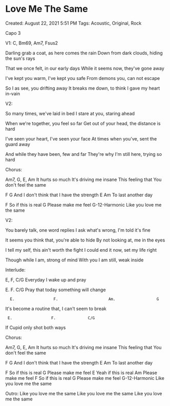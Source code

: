 # Love Me The Same

Created: August 22, 2021 5:51 PM
Tags: Acoustic, Original, Rock

[](https://s3-us-west-2.amazonaws.com/secure.notion-static.com/fecdd09c-f330-4c6c-ac0e-4675e2c6cf2e/Love_me_the_Same.aif)

Capo 3

V1: C, Bm69, Am7, Fsus2

Darling grab a coat, as here comes the rain
Down from dark clouds, hiding the sun's rays

That we once felt, in our early days
While it seems now, they've gone away

I've kept you warm, I've kept you safe
From demons you, can not escape

So I as see, you drifting away
It breaks me down, to think I gave my heart in-vain

V2:

So many times, we've laid in bed
I stare at you, staring ahead

When we're together, you feel so far
Get out of your head, the distance is hard

I've seen your heart, I've seen your face
At times when you've, sent the guard away

And while they have been, few and far
They're why I'm still here, trying so hard

Chorus:

Am7, G, E, Am
It hurts so much
It's driving me insane
This feeling that
You don't feel the same

F                                   G
And I don't think that I have the strength
E                   Am
To last another day

F
So if this is real
G
Please make me feel
G-12-Harmonic
Like you love me the same

V2:

You barely talk, one word replies
I ask what's wrong, I'm told it's fine

It seems you think that, you're able to hide
By not looking at, me in the eyes

I tell my self, this ain't worth the fight
I could end it now, set my life right

Though while I am, strong of mind
With you I am still, weak inside

Interlude:

E,                 F,                     C/G
Everyday I wake up and pray

E.                          F.                         C/G
Pray that today something will change

```
  E.                 F.                      Am.                  G

```

It's become a routine that, I can't seem to break

```
 E.                 F.              C/G

```

If Cupid only shot both ways

Chorus:

Am7, G, E, Am
It hurts so much
It's driving me insane
This feeling that
You don't feel the same

F                                   G
And I don't think that I have the strength
E                   Am
To last another day

F
So if this is real
G
Please make me feel
E
Yeah if this is real
Am
Please make me feel
F
So if this is real
G
Please make me feel
G-12-Harmonic
Like you love me the same

Outro:
Like you love me the same
Like you love me the same
Like you love me the same